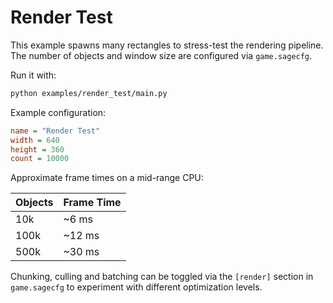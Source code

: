 # Render Test

This example spawns many rectangles to stress-test the rendering pipeline.
The number of objects and window size are configured via `game.sagecfg`.

Run it with:

```bash
python examples/render_test/main.py
```

Example configuration:

```cfg
name = "Render Test"
width = 640
height = 360
count = 10000
```

Approximate frame times on a mid-range CPU:

| Objects | Frame Time |
|---------|------------|
| 10k     | ~6 ms |
| 100k    | ~12 ms |
| 500k    | ~30 ms |

Chunking, culling and batching can be toggled via the `[render]` section in
`game.sagecfg` to experiment with different optimization levels.
